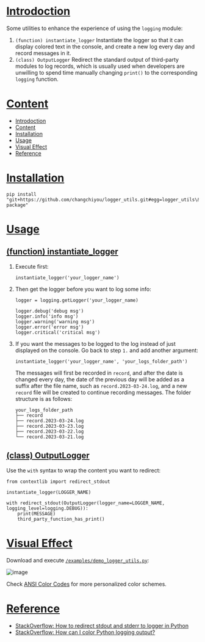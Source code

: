 # [Introdoction](#content)
Some utilities to enhance the experience of using the `logging` module:

1. `(function) instantiate_logger`
   Instantiate the logger so that it can display colored text in the console, and create a new log every day and record messages in it.
2. `(class) OutputLogger`
   Redirect the standard output of third-party modules to log records, which is usually used when developers are unwilling to spend time manually changing `print()` to the corresponding `logging` function.

# [Content](#content)
- [Introdoction](#introdoction)
- [Content](#content)
- [Installation](#installation)
- [Usage](#usage)
- [Visual Effect](#visual-effect)
- [Reference](#reference)

# [Installation](#content)
```
pip install "git+https://github.com/changchiyou/logger_utils.git#egg=logger_utils\&subdirectory=python-package"
```

# [Usage](#content)
## [(function) instantiate_logger](#content)
1. Execute first:
    ```
    instantiate_logger('your_logger_name')
    ```
2. Then get the logger before you want to log some info:
    ```
    logger = logging.getLogger('your_logger_name)

    logger.debug('debug msg')
    logger.info('info msg')
    logger.warning('warning msg')
    logger.error('error msg')
    logger.critical('critical msg')
    ```
3. If you want the messages to be logged to the log instead of just displayed on the console. Go back to step `1.` and add another argument:
    ```
    instantiate_logger('your_logger_name', 'your_logs_folder_path')
    ```
    The messages will first be recorded in `record`, and after the date is changed every day, the date of the previous day will be added as a suffix after the file name, such as `record.2023-03-24.log`, and a new `record` file will be created to continue recording messages. The folder structure is as follows:
    ```
    your_logs_folder_path
    ├── record
    ├── record.2023-03-24.log
    ├── record.2023-03-23.log
    ├── record.2023-03-22.log
    └── record.2023-03-21.log
    ```

## [(class) OutputLogger](#content)
Use the `with` syntax to wrap the content you want to redirect:
```
from contextlib import redirect_stdout

instantiate_logger(LOGGER_NAME)

with redirect_stdout(OutputLogger(logger_name=LOGGER_NAME, logging_level=logging.DEBUG)):
    print(MESSAGE)
    third_party_function_has_print()
```

# [Visual Effect](#content)

Download and execute [`/examples/demo_logger_utils.py`](/examples/demo_logger_utils.py):

![image](https://i.imgur.com/fEOZr2e.png)

Check [ANSI Color Codes](https://talyian.github.io/ansicolors/) for more personalized color schemes.

# [Reference](#content)
- [StackOverflow: How to redirect stdout and stderr to logger in Python](https://stackoverflow.com/a/31688396)
- [StackOverflow: How can I color Python logging output?](https://stackoverflow.com/a/56944256)
